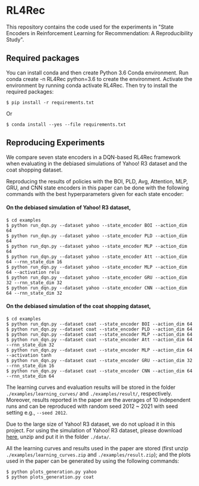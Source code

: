 # RL4Rec
This repository contains the code used for the experiments in "State Encoders in Reinforcement Learning for Recommendation: A Reproducibility Study".

## Required packages
You can install conda and then create Python 3.6 Conda environment. Run conda create -n RL4Rec python=3.6 to create the environment. Activate the environment by running conda activate RL4Rec. 
Then try to install the required packages:
```
$ pip install -r requirements.txt
```
Or
```
$ conda install --yes --file requirements.txt
```
## Reproducing Experiments
We compare seven state encoders in a DQN-based RL4Rec framework when evaluating in the debiased simulations of Yahoo! R3 dataset and the coat shopping dataset.

Reproducing the results of policies with the BOI, PLD, Avg, Attention, MLP, GRU, and CNN state encoders in this paper can be done with the following commands with the best hyperparameters given for each state encoder:
#### On the debiased simulation of Yahoo! R3 dataset, 
```
$ cd examples
$ python run_dqn.py --dataset yahoo --state_encoder BOI --action_dim 64 
$ python run_dqn.py --dataset yahoo --state_encoder PLD --action_dim 64 
$ python run_dqn.py --dataset yahoo --state_encoder MLP --action_dim 64 
$ python run_dqn.py --dataset yahoo --state_encoder Att --action_dim 64 --rnn_state_dim 16
$ python run_dqn.py --dataset yahoo --state_encoder MLP --action_dim 64 --activation relu
$ python run_dqn.py --dataset yahoo --state_encoder GRU --action_dim 32 --rnn_state_dim 32
$ python run_dqn.py --dataset yahoo --state_encoder CNN --action_dim 64 --rnn_state_dim 32
```
#### On the debiased simulation of the coat shopping dataset, 
```
$ cd examples
$ python run_dqn.py --dataset coat --state_encoder BOI --action_dim 64 
$ python run_dqn.py --dataset coat --state_encoder PLD --action_dim 64 
$ python run_dqn.py --dataset coat --state_encoder MLP --action_dim 64 
$ python run_dqn.py --dataset coat --state_encoder Att --action_dim 64 --rnn_state_dim 32
$ python run_dqn.py --dataset coat --state_encoder MLP --action_dim 64 --activation tanh
$ python run_dqn.py --dataset coat --state_encoder GRU --action_dim 32 --rnn_state_dim 16
$ python run_dqn.py --dataset coat --state_encoder CNN --action_dim 64 --rnn_state_dim 64
```
The learning curves and evaluation results will be stored in the folder ```./examples/learning_curves/``` and ```./examples/result/```, respectively.
Moreover, results reported in the paper are the averages of 10 independent runs and can be reproduced with random seed 2012 ~ 2021 with seed setting e.g., ```--seed 2012```.

Due to the large size of Yahoo! R3 dataset,  we do not upload it in this project. For using the simulation of Yahoo! R3 dataset, please download [here](https://surfdrive.surf.nl/files/index.php/s/U8bh3zzzaDdlR5u), unzip and put it in the folder ```./data/```.

All the learning curves and results used in the paper are stored (first unzip ```./examples/learning_curves.zip``` and ```./examples/result.zip```); and the plots used in the paper can be generated by using the following commands:
```
$ python plots_generation.py yahoo
$ python plots_generation.py coat
```


<!-- ## Parameters
- `./conf/yahoo.properties`
    - `data.input.dataset`: default sim4, a simulated dataset. You can also choose yahoo or coat dataset, which would lead to two kinds of evaluation: (1) Solution-1: Limiting Action Selection; (2) Solution-2: Completing the Rating Matrix.
    - `mode`: default DQN.
    - `seed`: default 2010. Set random seed to achieve reproducibility.
    - `episode_length`: default 10. It means the max number of interaction turns.
    - `evaluation`: default false. It means if we directly evaluate with the saved models.
- `./conf/DQN.properties`
    - `state_encoder`: default GRU. The models of the state encoder include MLP and GRU for now. We will add CNN, Attention etc.
    - Others -->

<!-- ![](DQN-parameters.png) -->

<!-- ## Markov Decision Process (MDP)
We will now describe how we model the recommendation task as an Markov Decision Process (MDP):
- State space ![1](http://latex.codecogs.com/svg.latex?S): A state represents all the current information on which a decision can be based, including the recommended items and the corresponding feedback, denoted as ![1](http://latex.codecogs.com/svg.latex?s^u_t=([i_1,i_2,\dots,i_{t}],[f_1,f_2,\dots,f_{t}])), with ![1](http://latex.codecogs.com/svg.latex?i_k) the item recommended by the RS in turn k, and ![1](http://latex.codecogs.com/svg.latex?f_k) the corresponding user feedback.
- Action space ![1](http://latex.codecogs.com/svg.latex?A): An action taken by the RS consists of the recommendation of a single item in turn t. 
- Reward ![1](http://latex.codecogs.com/svg.latex?R): After receiving the action, consisting of item being recommended by the RS, the (simulated) user gives feedback ![1](http://latex.codecogs.com/svg.latex?f_t\in\{0,1\})  (i.e. skip or click) on this item.
- Transition probabilities ![1](http://latex.codecogs.com/svg.latex?T): After the user provides feedback on the recommended item, the state transitions deterministically to the next state by appending this item and feedback to the current state.
- Discount factor ![1](http://latex.codecogs.com/svg.latex?\gamma): As usual in MDP,  ![1](http://latex.codecogs.com/svg.latex?\gamma\in[0,1]) aims to balance the effect of immediate rewards and future rewards.  -->